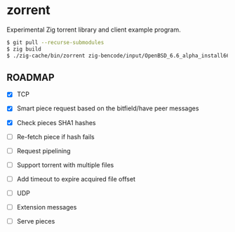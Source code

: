 # zorrent
Experimental Zig torrent library and client example program.

```sh
$ git pull --recurse-submodules
$ zig build
$ ./zig-cache/bin/zorrent zig-bencode/input/OpenBSD_6.6_alpha_install66.iso-2019-10-16-1254.torrent
```

## ROADMAP

- [x] TCP
- [x] Smart piece request based on the bitfield/have peer messages
- [x] Check pieces SHA1 hashes
- [ ] Re-fetch piece if hash fails
- [ ] Request pipelining
- [ ] Support torrent with multiple files
- [ ] Add timeout to expire acquired file offset
- [ ] UDP
- [ ] Extension messages
- [ ] Serve pieces

